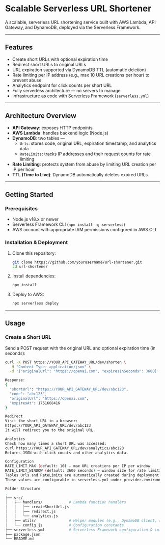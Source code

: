 # Scalable Serverless URL Shortener

A scalable, serverless URL shortening service built with AWS Lambda, API Gateway, and DynamoDB, deployed via the Serverless Framework.

---

## Features

- Create short URLs with optional expiration time  
- Redirect short URLs to original URLs  
- URL expiration supported via DynamoDB TTL (automatic deletion)  
- Rate limiting per IP address (e.g., max 10 URL creations per hour) to prevent abuse  
- Analytics endpoint for click counts per short URL  
- Fully serverless architecture — no servers to manage  
- Infrastructure as code with Serverless Framework (`serverless.yml`)

---

## Architecture Overview

- **API Gateway**: exposes HTTP endpoints  
- **AWS Lambda**: handles backend logic (Node.js)  
- **DynamoDB**: two tables —  
  - `Urls`: stores code, original URL, expiration timestamp, and analytics data  
  - `RateLimits`: tracks IP addresses and their request counts for rate limiting  
- **Rate Limiting**: protects system from abuse by limiting URL creation per IP per hour  
- **TTL (Time to Live)**: DynamoDB automatically deletes expired URLs

---

## Getting Started

### Prerequisites

- Node.js v18.x or newer  
- Serverless Framework CLI (`npm install -g serverless`)  
- AWS account with appropriate IAM permissions configured in AWS CLI

### Installation & Deployment

1. Clone this repository:

    ```bash
    git clone https://github.com/yourusername/url-shortener.git
    cd url-shortener
    ```

2. Install dependencies:

    ```bash
    npm install
    ```

3. Deploy to AWS:

    ```bash
    npx serverless deploy
    ```

---

## Usage

### Create a Short URL

Send a POST request with the original URL and optional expiration time (in seconds):

```bash
curl -X POST https://YOUR_API_GATEWAY_URL/dev/shorten \
  -H "Content-Type: application/json" \
  -d '{"originalUrl": "https://openai.com", "expiresInSeconds": 3600}'

Response:
{
  "shortUrl": "https://YOUR_API_GATEWAY_URL/dev/abc123",
  "code": "abc123",
  "originalUrl": "https://openai.com",
  "expiresAt": 1751668416
}

Redirect
Visit the short URL in a browser:
https://YOUR_API_GATEWAY_URL/dev/abc123
It will redirect you to the original URL.

Analytics
Check how many times a short URL was accessed:
curl https://YOUR_API_GATEWAY_URL/dev/analytics/abc123
Returns JSON with click counts and other analytics data.

Configuration
RATE_LIMIT_MAX (default: 10) — max URL creations per IP per window
RATE_LIMIT_WINDOW (default: 3600 seconds) — window size for rate limiting
Tables Urls and RateLimits are automatically created during deployment
These values are configurable in serverless.yml under provider.environment.

Folder Structure
.
├── src/
│   ├── handlers/            # Lambda function handlers
│   │   ├── createShortUrl.js
│   │   ├── redirect.js
│   │   └── analytics.js
│   ├── utils/               # Helper modules (e.g., DynamoDB client, rate limiter)
│   └── config.js            # Configuration constants
├── serverless.yml           # Serverless Framework configuration & infra as code
├── package.json
└── README.md
